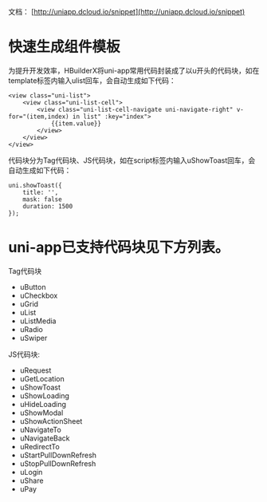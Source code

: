 

文档： [http://uniapp.dcloud.io/snippet](http://uniapp.dcloud.io/snippet)


# 快速生成组件模板

为提升开发效率，HBuilderX将uni-app常用代码封装成了以u开头的代码块，如在template标签内输入ulist回车，会自动生成如下代码：

```
<view class="uni-list">
    <view class="uni-list-cell">
        <view class="uni-list-cell-navigate uni-navigate-right" v-for="(item,index) in list" :key="index">
            {{item.value}}
        </view>
    </view>
</view>
```

代码块分为Tag代码块、JS代码块，如在script标签内输入uShowToast回车，会自动生成如下代码：

```
uni.showToast({
    title: '',
    mask: false
    duration: 1500
});
```

# uni-app已支持代码块见下方列表。

Tag代码块
- uButton
- uCheckbox
- uGrid
- uList
- uListMedia
- uRadio
- uSwiper


JS代码块:

- uRequest
- uGetLocation
- uShowToast
- uShowLoading
- uHideLoading
- uShowModal
- uShowActionSheet
- uNavigateTo
- uNavigateBack
- uRedirectTo
- uStartPullDownRefresh
- uStopPullDownRefresh
- uLogin
- uShare
- uPay
